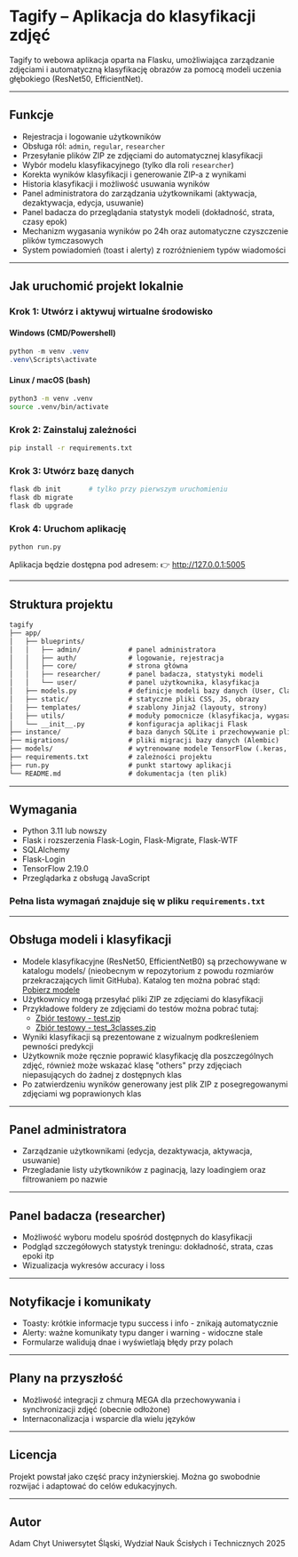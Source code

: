 # Tagify – Aplikacja do klasyfikacji zdjęć

Tagify to webowa aplikacja oparta na Flasku, umożliwiająca zarządzanie zdjęciami i automatyczną klasyfikację obrazów za pomocą modeli uczenia głębokiego (ResNet50, EfficientNet).

---

## Funkcje

- Rejestracja i logowanie użytkowników
- Obsługa ról: `admin`, `regular`, `researcher`
- Przesyłanie plików ZIP ze zdjęciami do automatycznej klasyfikacji
- Wybór modelu klasyfikacyjnego (tylko dla roli `researcher`)
- Korekta wyników klasyfikacji i generowanie ZIP-a z wynikami
- Historia klasyfikacji i możliwość usuwania wyników
- Panel administratora do zarządzania użytkownikami (aktywacja, dezaktywacja, edycja, usuwanie)
- Panel badacza do przeglądania statystyk modeli (dokładność, strata, czasy epok)
- Mechanizm wygasania wyników po 24h oraz automatyczne czyszczenie plików tymczasowych
- System powiadomień (toast i alerty) z rozróżnieniem typów wiadomości

---

## Jak uruchomić projekt lokalnie

### Krok 1: Utwórz i aktywuj wirtualne środowisko

#### Windows (CMD/Powershell)

```powershell
python -m venv .venv
.venv\Scripts\activate
```

#### Linux / macOS (bash)

```bash
python3 -m venv .venv
source .venv/bin/activate
```

### Krok 2: Zainstaluj zależności

```bash
pip install -r requirements.txt
```

### Krok 3: Utwórz bazę danych

```bash
flask db init       # tylko przy pierwszym uruchomieniu
flask db migrate
flask db upgrade
```

### Krok 4: Uruchom aplikację

```bash
python run.py
```

Aplikacja będzie dostępna pod adresem:
👉 http://127.0.0.1:5005

---

## Struktura projektu

```markdown
tagify
├── app/
│   ├── blueprints/
│   │   ├── admin/            # panel administratora
│   │   ├── auth/             # logowanie, rejestracja
│   │   ├── core/             # strona główna
│   │   ├── researcher/       # panel badacza, statystyki modeli
│   │   └── user/             # panel użytkownika, klasyfikacja
│   ├── models.py             # definicje modeli bazy danych (User, Classification)
│   ├── static/               # statyczne pliki CSS, JS, obrazy
│   ├── templates/            # szablony Jinja2 (layouty, strony)
│   ├── utils/                # moduły pomocnicze (klasyfikacja, wygasanie)
│   └── __init__.py           # konfiguracja aplikacji Flask
├── instance/                 # baza danych SQLite i przechowywanie plików tymczasowych
├── migrations/               # pliki migracji bazy danych (Alembic)
├── models/                   # wytrenowane modele TensorFlow (.keras, history.json)
├── requirements.txt          # zależności projektu
├── run.py                    # punkt startowy aplikacji
└── README.md                 # dokumentacja (ten plik)
```
---

## Wymagania

- Python 3.11 lub nowszy
- Flask i rozszerzenia Flask-Login, Flask-Migrate, Flask-WTF
- SQLAlchemy
- Flask-Login
- TensorFlow 2.19.0
- Przeglądarka z obsługą JavaScript

### Pełna lista wymagań znajduje się w pliku `requirements.txt`

---

## Obsługa modeli i klasyfikacji

- Modele klasyfikacyjne (ResNet50, EfficientNetB0) są przechowywane w katalogu models/ (nieobecnym w repozytorium z powodu rozmiarów przekraczających limit GitHuba). Katalog ten można pobrać stąd: [Pobierz modele](https://drive.google.com/file/d/1oCxJwgCrE8KPWXaneOL-c8RcYEZX39EZ/view?usp=sharing)
- Użytkownicy mogą przesyłać pliki ZIP ze zdjęciami do klasyfikacji
- Przykładowe foldery ze zdjęciami do testów można pobrać tutaj:
  - [Zbiór testowy - test.zip](https://drive.google.com/file/d/1aOf9k2RgLTpbgGOtubV49oaIX_9j8kJI/view?usp=sharing)
  - [Zbiór testowy - test_3classes.zip](https://drive.google.com/file/d/1IBPYxqoIYH8dRT2jPWJv1nRuQMJ-Mwi7/view?usp=sharing)
- Wyniki klasyfikacji są prezentowane z wizualnym podkreśleniem pewności predykcji
- Użytkownik może ręcznie poprawić klasyfikację dla poszczególnych zdjęć, również może wskazać klasę "others" przy zdjęciach niepasujących do żadnej z dostępnych klas
- Po zatwierdzeniu wyników generowany jest plik ZIP z posegregowanymi zdjęciami wg poprawionych klas

---

## Panel administratora

- Zarządzanie użytkownikami (edycja, dezaktywacja, aktywacja, usuwanie)
- Przegladanie listy użytkowników z paginacją, lazy loadingiem oraz filtrowaniem po nazwie

---

## Panel badacza (researcher)

- Możliwość wyboru modelu spośród dostępnych do klasyfikacji
- Podgląd szczegółowych statystyk treningu: dokładność, strata, czas epoki itp
- Wizualizacja wykresów accuracy i loss

---

## Notyfikacje i komunikaty

- Toasty: krótkie informacje typu success i info - znikają automatycznie
- Alerty: ważne komunikaty typu danger i warning - widoczne stale
- Formularze walidują dnae i wyświetlają błędy przy polach

---

## Plany na przyszłość

- Możliwość integracji z chmurą MEGA dla przechowywania i synchronizacji zdjęć (obecnie odłożone)
- Internaconalizacja i wsparcie dla wielu języków

---

## Licencja

Projekt powstał jako część pracy inżynierskiej.
Można go swobodnie rozwijać i adaptować do celów edukacyjnych.

---

## Autor
Adam Chyt
Uniwersytet Śląski, Wydział Nauk Ścisłych i Technicznych
2025
